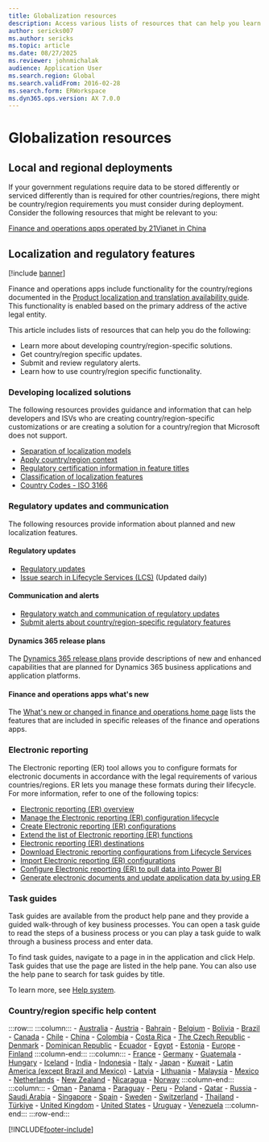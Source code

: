```yaml
---
title: Globalization resources
description: Access various lists of resources that can help you learn more about country/region-specific functionality and offerings.
author: sericks007
ms.author: sericks
ms.topic: article
ms.date: 08/27/2025
ms.reviewer: johnmichalak
audience: Application User
ms.search.region: Global
ms.search.validFrom: 2016-02-28
ms.search.form: ERWorkspace
ms.dyn365.ops.version: AX 7.0.0
---
```


# Globalization resources

## Local and regional deployments
If your government regulations require data to be stored differently or serviced differently than is required for other countries/regions, there might be country/region requirements you must consider during deployment. Consider the following resources that might be relevant to you:

[Finance and operations apps operated by 21Vianet in China](../deployment/china-local-deployment.md)

## Localization and regulatory features

[!include [banner](../../../finance/includes/banner.md)]

Finance and operations apps include functionality for the country/regions documented in the [Product localization and translation availability guide](https://aka.ms/dynamics_365_international_availability_deck). This functionality is enabled based on the primary address of the active legal entity. 

This article includes lists of resources that can help you do the following: 
- Learn more about developing country/region-specific solutions.
- Get country/region specific updates.
- Submit and review regulatory alerts.
- Learn how to use country/region specific functionality.

### Developing localized solutions
The following resources provides guidance and information that can help developers and ISVs who are creating country/region-specific customizations or are creating a solution for a country/region that Microsoft does not support.
-   [Separation of localization models](../../dev-itpro/lcs-solutions/separate-localization-models.md)
-   [Apply country/region context](../../dev-itpro/lcs-solutions/apply-country-context.md)
-   [Regulatory certification information in feature titles](../../dev-itpro/lcs-solutions/regulatory-certifications.md)
-   [Classification of localization features](../../dev-itpro/lcs-solutions/classify-localization-features.md)
-   [Country Codes - ISO 3166](https://www.iso.org/iso-3166-country-codes.html)

### Regulatory updates and communication
The following resources provide information about planned and new localization features. 

#### Regulatory updates
-   [Regulatory updates](../../../finance/localizations/global/regulatory-updates.md)
-   [Issue search in Lifecycle Services (LCS)](../../dev-itpro/lifecycle-services/issue-search-lcs.md) (Updated daily)

#### Communication and alerts
-   [Regulatory watch and communication of regulatory updates](../../dev-itpro/lcs-solutions/regulatory-watch-communication.md)
-   [Submit alerts about country/region-specific regulatory features](../../dev-itpro/lcs-solutions/submit-localization-alerts.md)

#### Dynamics 365 release plans
The [Dynamics 365 release plans](/business-applications-release-notes/) provide descriptions of new and enhanced capabilities that are planned for Dynamics 365 business applications and application platforms. 

#### Finance and operations apps what's new
The [What's new or changed in finance and operations home page](../get-started/whats-new-changed.md) lists the features that are included in specific releases of the finance and operations apps.

### Electronic reporting
The Electronic reporting (ER) tool allows you to configure formats for electronic documents in accordance with the legal requirements of various countries/regions. ER lets you manage these formats during their lifecycle. For more information, refer to one of the following topics:
-   [Electronic reporting (ER) overview](../../dev-itpro/analytics/general-electronic-reporting.md)
-   [Manage the Electronic reporting (ER) configuration lifecycle](../../dev-itpro/analytics/general-electronic-reporting-manage-configuration-lifecycle.md)
-   [Create Electronic reporting (ER) configurations](../../dev-itpro/analytics/electronic-reporting-configuration.md)
-   [Extend the list of Electronic reporting (ER) functions](../../dev-itpro/analytics/general-electronic-reporting-formulas-list-extension.md)
-   [Electronic reporting (ER) destinations](../../dev-itpro/analytics/electronic-reporting-destinations.md)
-   [Download Electronic reporting configurations from Lifecycle Services](../../dev-itpro/analytics/download-electronic-reporting-configuration-lcs.md)
-   [Import Electronic reporting (ER) configurations](../../dev-itpro/analytics/electronic-reporting-import-ger-configurations.md)
-   [Configure Electronic reporting (ER) to pull data into Power BI](../../dev-itpro/analytics/general-electronic-reporting-report-configuration-get-data-powerbi.md)
-   [Generate electronic documents and update application data by using ER](../../dev-itpro/analytics/generate-electronic-documents-update-application-data.md)

### Task guides
Task guides are available from the product help pane and they provide a guided walk-through of key business processes. You can open a task guide to read the steps of a business process or you can play a task guide to walk through a business process and enter data.

To find task guides, navigate to a page in in the application and click Help. Task guides that use the page are listed in the help pane. You can also use the help pane to search for task guides by title.

To learn more, see [Help system](../get-started/help-overview.md#task-guides).


### Country/region specific help content
:::row:::
    :::column:::
        - [Australia](../../../finance/localizations/australia/australia.md)
        - [Austria](../../../finance/localizations/austria/austria.md)
        - [Bahrain](../../../finance/localizations/mea/bahrain.md)
        - [Belgium](../../../finance/localizations/belgium/belgium.md)
        - [Bolivia](../../../finance/localizations/iberoamerica/bolivia.md)
        - [Brazil](../../../finance/localizations/brazil/brazil.md)
        - [Canada](../../../finance/localizations/canada/can-gst-hst-internet-file-transfer.md)
        - [Chile](../../../finance/localizations/iberoamerica/chile.md)
        - [China](../../../finance/localizations/china/china.md)
        - [Colombia](../../../finance/localizations/iberoamerica/colombia.md)
        - [Costa Rica](../../../finance/localizations/iberoamerica/costa-rica.md)
        - [The Czech Republic](../../../finance/localizations/czech-republic/czech-republic.md)
        - [Denmark](../../../finance/localizations/denmark/denmark.md)
        - [Dominican Republic](../../../finance/localizations/iberoamerica/ltm-dominican_republic_overview.md)
        - [Ecuador](../../../finance/localizations/iberoamerica/ecuador.md)
        - [Egypt](../../../finance/localizations/mea/egypt.md)
        - [Estonia](../../../finance/localizations/estonia/estonia.md)
        - [Europe](../../../finance/localizations/europe/europe.md)
        - [Finland](../../../finance/localizations/finland/finland.md)
    :::column-end:::
    :::column:::
        - [France](../../../finance/localizations/france/france.md)
        - [Germany](../../../finance/localizations/germany/germany.md)
        - [Guatemala](../../../finance/localizations/iberoamerica/guatemala.md)
        - [Hungary](../../../finance/localizations/hungary/hungary.md)
        - [Iceland](../../../finance/localizations/iceland/iceland.md)
        - [India](../../../finance/localizations/india/india.md)
        - [Indonesia](../../../finance/localizations/indonesia/indonesia.md)
        - [Italy](../../../finance/localizations/italy/italy.md)
        - [Japan](../../../finance/localizations/japan/japan.md)
        - [Kuwait](../../../finance/localizations/mea/kuwait.md)
        - [Latin America (except Brazil and Mexico)](../../../finance/localizations/iberoamerica/latam-overview.md)
        - [Latvia](../../../finance/localizations/latvia/latvia.md)
        - [Lithuania](../../../finance/localizations/lithuania/lithuania.md)
        - [Malaysia](../../../finance/localizations/malaysia/malaysia.md)
        - [Mexico](../../../finance/localizations/iberoamerica/mexico.md)
        - [Netherlands](../../../finance/localizations/netherlands/netherlands.md)
        - [New Zealand](../../../finance/localizations/new-zealand/apac-nzl-gst-declaration.md)
        - [Nicaragua](../../../finance/localizations/iberoamerica/nicaragua.md)
        - [Norway](../../../finance/localizations/norway/norway.md)
    :::column-end:::
    :::column:::
        - [Oman](../../../finance/localizations/mea/oman.md)
        - [Panama](../../../finance/localizations/iberoamerica/panama.md)
        - [Paraguay](../../../finance/localizations/iberoamerica/paraguay.md)
        - [Peru](../../../finance/localizations/iberoamerica/ltm-peru_overview.md)
        - [Poland](../../../finance/localizations/poland/poland.md)
        - [Qatar](../../../finance/localizations/mea/qatar.md)
        - [Russia](../../../finance/localizations/russia/russia.md)
        - [Saudi Arabia](../../../finance/localizations/mea/saudi-arabia.md)
        - [Singapore](../../../finance/localizations/singapore/singapore.md)
        - [Spain](../../../finance/localizations/spain/spain.md)
        - [Sweden](../../../finance/localizations/sweden/sweden.md)
        - [Switzerland](../../../finance/localizations/switzerland/switzerland.md)
        - [Thailand](../../../finance/localizations/thailand/thailand.md)
        - [Türkiye](../../../finance/localizations/turkiye/turkiye.md)
        - [United Kingdom](../../../finance/localizations/united-kingdom/united-kingdom.md)
        - [United States](../../../finance/localizations/brazil/united-states.md)
        - [Uruguay](../../../finance/localizations/iberoamerica/uruguay.md)
        - [Venezuela](../../../finance/localizations/iberoamerica/venezuela.md)
    :::column-end:::
:::row-end:::








[!INCLUDE[footer-include](../../../includes/footer-banner.md)]

